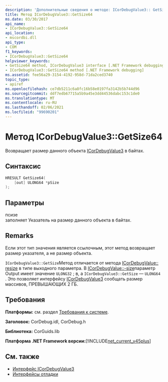 ```yaml
---
description: 'Дополнительные сведения о методе: ICorDebugValue3:: GetSize64'
title: Метод ICorDebugValue3::GetSize64
ms.date: 03/30/2017
api_name:
- ICorDebugValue3::GetSize64
api_location:
- mscordbi.dll
api_type:
- COM
f1_keywords:
- ICorDebugValue3::GetSize64
helpviewer_keywords:
- GetSize64 method, ICorDebugValue3 interface [.NET Framework debugging]
- ICorDebugValue3::GetSize64 method [.NET Framework debugging]
ms.assetid: fee56a29-3154-4192-958d-71da2ced3740
topic_type:
- apiref
ms.openlocfilehash: ce7db5211c6a8fc16b58e0197fa3142b5b744d96
ms.sourcegitcommit: ddf7edb67715a5b9a45e3dd44536dabc153c1de0
ms.translationtype: MT
ms.contentlocale: ru-RU
ms.lasthandoff: 02/06/2021
ms.locfileid: "99690201"
---
```

# <a name="icordebugvalue3getsize64-method"></a>Метод ICorDebugValue3::GetSize64

Возвращает размер данного объекта [ICorDebugValue3](icordebugvalue3-interface.md) в байтах.  
  
## <a name="syntax"></a>Синтаксис  
  
```cpp  
HRESULT GetSize64(  
    [out] ULONG64 *pSize  
);  
```  
  
## <a name="parameters"></a>Параметры  

 псизе  
 заполняет Указатель на размер данного объекта в байтах.  
  
## <a name="remarks"></a>Remarks  

 Если этот тип значения является ссылочным, этот метод возвращает размер указателя, а не размер объекта.  
  
 `ICorDebugValue3::GetSize`Метод отличается от метода [ICorDebugValue:: resize](icordebugvalue-getsize-method.md) в типе выходного параметра. В [ICorDebugValue::-size](icordebugvalue-getsize-method.md)параметр Output имеет значение `ULONG32` ; в, а `ICorDebugValue3::GetSize` — `ULONG64` . Это позволяет интерфейсу [ICorDebugValue3](icordebugvalue3-interface.md) сообщать размер массивов, ПРЕВЫШАЮЩИХ 2 ГБ.  
  
## <a name="requirements"></a>Требования  

 **Платформы:** см. раздел [Требования к системе](../../get-started/system-requirements.md).  
  
 **Заголовок:** CorDebug.idl, CorDebug.h  
  
 **Библиотека:** CorGuids.lib  
  
 **Платформа .NET Framework версии:**[!INCLUDE[net_current_v45plus](../../../../includes/net-current-v45plus-md.md)]  
  
## <a name="see-also"></a>См. также

- [Интерфейс ICorDebugValue3](icordebugvalue3-interface.md)
- [Интерфейсы отладки](debugging-interfaces.md)

